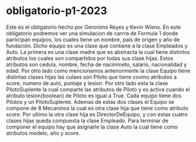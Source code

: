 # obligatorio-p1-2023
Este es el obligatorio hecho por Geronimo Reyes y Kevin Wiens.
En este obligatorio podremos ver una simulacion de carrra de Formula 1 donde participan equipos, los cuales tiene un nombre, país de origen y año de fundación. Dicho equipo es una clase que contiene a la clase Empleados y Auto. La primera es una clase madre que es abstracta la cual tiene distintos atributos los cuales son compartidos por todas sus clase hijas. Estos atributos son cedula, nombre, fecha de nacimineto, salario, nacionalidad y edad. Por otro lado como mencionamos anteriormente la clase Equipo tiene distintas clases hijas las culaes son Piloto que tiene coomo atributos a score, numero de auto, puntaje y lesion. Por otro lado esta la clase PilotoSuplente la cual comparte las atributos de Piloto y es activa cuando el atributo lesion(boolean) de Piloto es igual a True. Cada equipo tiene dos Pilotos y un PilotoSuplente. Ademas de estas dos clases el Equipo se compone de 8 Mecaninos la cual es otra clase hija que tiene como atributo score. Por ultimo la otra clase hija es DirectorDeEquipo, y con estas cuatro clases hijas queda compuesta la clase Empleado. Para terminar de componer el equipo hay que asignarle la clase Auto la cual tiene como atributos modelo, año y score.
